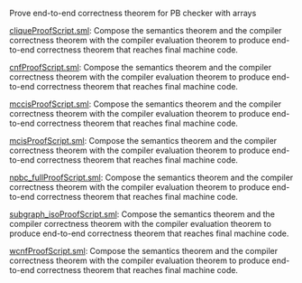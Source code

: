 Prove end-to-end correctness theorem for PB checker with arrays

[cliqueProofScript.sml](cliqueProofScript.sml):
Compose the semantics theorem and the compiler correctness
theorem with the compiler evaluation theorem to produce end-to-end
correctness theorem that reaches final machine code.

[cnfProofScript.sml](cnfProofScript.sml):
Compose the semantics theorem and the compiler correctness
theorem with the compiler evaluation theorem to produce end-to-end
correctness theorem that reaches final machine code.

[mccisProofScript.sml](mccisProofScript.sml):
Compose the semantics theorem and the compiler correctness
theorem with the compiler evaluation theorem to produce end-to-end
correctness theorem that reaches final machine code.

[mcisProofScript.sml](mcisProofScript.sml):
Compose the semantics theorem and the compiler correctness
theorem with the compiler evaluation theorem to produce end-to-end
correctness theorem that reaches final machine code.

[npbc_fullProofScript.sml](npbc_fullProofScript.sml):
Compose the semantics theorem and the compiler correctness
theorem with the compiler evaluation theorem to produce end-to-end
correctness theorem that reaches final machine code.

[subgraph_isoProofScript.sml](subgraph_isoProofScript.sml):
Compose the semantics theorem and the compiler correctness
theorem with the compiler evaluation theorem to produce end-to-end
correctness theorem that reaches final machine code.

[wcnfProofScript.sml](wcnfProofScript.sml):
Compose the semantics theorem and the compiler correctness
theorem with the compiler evaluation theorem to produce end-to-end
correctness theorem that reaches final machine code.
